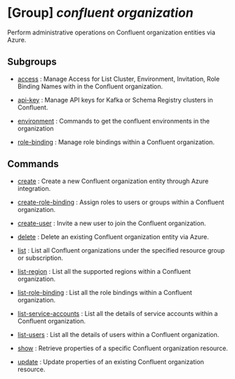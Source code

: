 # [Group] _confluent organization_

Perform administrative operations on Confluent organization entities via Azure.

## Subgroups

- [access](/Commands/confluent/organization/access/readme.md)
: Manage Access for List Cluster, Environment, Invitation, Role Binding Names with in the Confluent organization.

- [api-key](/Commands/confluent/organization/api-key/readme.md)
: Manage API keys for Kafka or Schema Registry clusters in Confluent.

- [environment](/Commands/confluent/organization/environment/readme.md)
: Commands to get the confluent environments in the organization

- [role-binding](/Commands/confluent/organization/role-binding/readme.md)
: Manage role bindings within a Confluent organization.

## Commands

- [create](/Commands/confluent/organization/_create.md)
: Create a new Confluent organization entity through Azure integration.

- [create-role-binding](/Commands/confluent/organization/_create-role-binding.md)
: Assign roles to users or groups within a Confluent organization.

- [create-user](/Commands/confluent/organization/_create-user.md)
: Invite a new user to join the Confluent organization.

- [delete](/Commands/confluent/organization/_delete.md)
: Delete an existing Confluent organization entity via Azure.

- [list](/Commands/confluent/organization/_list.md)
: List all Confluent organizations under the specified resource group or subscription.

- [list-region](/Commands/confluent/organization/_list-region.md)
: List all the supported regions within a Confluent organization.

- [list-role-binding](/Commands/confluent/organization/_list-role-binding.md)
: List all the role bindings within a Confluent organization.

- [list-service-accounts](/Commands/confluent/organization/_list-service-accounts.md)
: List all the details of service accounts within a Confluent organization.

- [list-users](/Commands/confluent/organization/_list-users.md)
: List all the details of users within a Confluent organization.

- [show](/Commands/confluent/organization/_show.md)
: Retrieve properties of a specific Confluent organization resource.

- [update](/Commands/confluent/organization/_update.md)
: Update properties of an existing Confluent organization resource.
